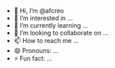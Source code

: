 - 👋 Hi, I’m @afcreo
- 👀 I’m interested in ...
- 🌱 I’m currently learning ...
- 💞️ I’m looking to collaborate on ...
- 📫 How to reach me ...
- 😄 Pronouns: ...
- ⚡ Fun fact: ...

<!---
afcreo/afcreo is a ✨ special ✨ repository because its `README.md` (this file) appears on your GitHub profile.
You can click the Preview link to take a look at your changes.
--->
